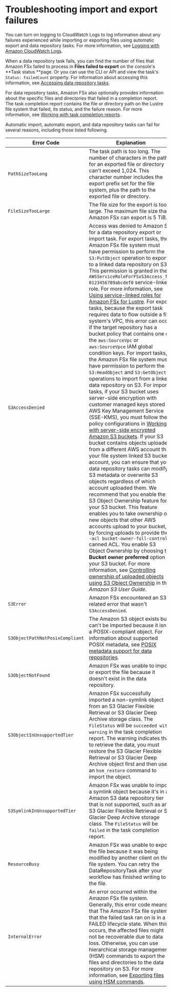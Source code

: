 # Troubleshooting import and export failures<a name="failed-tasks"></a>

You can turn on logging to CloudWatch Logs to log information about any failures experienced while importing or exporting files using  automatic export and data repository tasks\. For more information, see [Logging with Amazon CloudWatch Logs](cw-event-logging.md)\. 

When a data repository task fails, you can find the number of files that Amazon FSx failed to process in **Files failed to export** on the console's **Task status **page\. Or you can use the CLI or API and view the task's `Status: FailedCount` property\. For information about accessing this information, see [Accessing data repository tasks](managing-data-repo-task.md#view-data-repo-tasks)\. 

For data repository tasks, Amazon FSx also optionally provides information about the specific files and directories that failed in a completion report\. The task completion report contains the file or directory path on the Lustre file system that failed, its status, and the failure reason\. For more information, see [Working with task completion reports](task-completion-report.md)\.

Automatic import, automatic export, and data repository tasks can fail for several reasons, including those listed following\.


| Error Code | Explanation | 
| --- | --- | 
|  `PathSizeTooLong`  |  The task path is too long\. The number of characters in the path for an exported file or directory can't exceed 1,024\. This character number includes the export prefix set for the file system, plus the path to the exported file or directory\.  | 
|  `FileSizeTooLarge`  |  The file size for the export is too large\. The maximum file size that Amazon FSx can export is 5 TiB\.  | 
|  `S3AccessDenied`  |  Access was denied to Amazon S3 for a data repository export or import task\. For export tasks, the Amazon FSx file system must have permission to perform the `S3:PutObject` operation to export to a linked data repository on S3\. This permission is granted in the `AWSServiceRoleForFSxS3Access_fs-0123456789abcdef0` service\-linked role\. For more information, see [Using service\-linked roles for Amazon FSx for Lustre](using-service-linked-roles.md)\. For export tasks, because the export task requires data to flow outside a file system's VPC, this error can occur if the target repository has a bucket policy that contains one of the `aws:SourceVpc` or `aws:SourceVpce` IAM global condition keys\. For import tasks, the Amazon FSx file system must have permission to perform the `S3:HeadObject` and `S3:GetObject` operations to import from a linked data repository on S3\. For import tasks, if your S3 bucket uses server\-side encryption with customer managed keys stored in AWS Key Management Service \(SSE\-KMS\), you must follow the policy configurations in [Working with server\-side encrypted Amazon S3 buckets](create-dra-linked-data-repo.md#s3-server-side-encryption-support)\. If your S3 bucket contains objects uploaded from a different AWS account than your file system linked S3 bucket account, you can ensure that your data repository tasks can modify S3 metadata or overwrite S3 objects regardless of which account uploaded them\. We recommend that you enable the S3 Object Ownership feature for your S3 bucket\. This feature enables you to take ownership of new objects that other AWS accounts upload to your bucket, by forcing uploads to provide the `--acl bucket-owner-full-control` canned ACL\. You enable S3 Object Ownership by choosing the **Bucket owner preferred** option in your S3 bucket\. For more information, see [Controlling ownership of uploaded objects using S3 Object Ownership](https://docs.aws.amazon.com/AmazonS3/latest/userguide/about-object-ownership.html) in the *Amazon S3 User Guide*\.  | 
|  `S3Error`  |  Amazon FSx encountered an S3\-related error that wasn't `S3AccessDenied`\.  | 
|  `S3ObjectPathNotPosixCompliant`  |  The Amazon S3 object exists but can't be imported because it isn't a POSIX\-compliant object\. For information about supported POSIX metadata, see [POSIX metadata support for data repositories](overview-dra-data-repo.md#posix-metadata-support)\.  | 
|  `S3ObjectNotFound`  | Amazon FSx was unable to import or export the file because it doesn't exist in the data repository\. | 
|  `S3ObjectInUnsupportedTier`  | Amazon FSx successfully imported a non\-symlink object from an S3 Glacier Flexible Retrieval or S3 Glacier Deep Archive storage class\. The `FileStatus` will be `succeeded with warning` in the task completion report\. The warning indicates that to retrieve the data, you must restore the S3 Glacier Flexible Retrieval or S3 Glacier Deep Archive object first and then use an `hsm_restore` command to import the object\.  | 
|  `S3SymlinkInUnsupportedTier`  | Amazon FSx was unable to import a symlink object because it's in an Amazon S3 data repository tier that is not supported, such as an S3 Glacier Flexible Retrieval or S3 Glacier Deep Archive storage class\. The `FileStatus` will be `failed` in the task completion report\. | 
|  `ResourceBusy`  | Amazon FSx was unable to export the file because it was being modified by another client on the file system\. You can retry the DataRepositoryTask after your workflow has finished writing to the file\. | 
|  `InternalError`  |  An error occurred within the Amazon FSx file system\. Generally, this error code means that The Amazon FSx file system that the failed task ran on is in a FAILED lifecycle state\. When this occurs, the affected files might not be recoverable due to data loss\. Otherwise, you can use hierarchical storage management \(HSM\) commands to export the files and directories to the data repository on S3\. For more information, see [Exporting files using HSM commands](exporting-files-hsm.md)\.  | 
